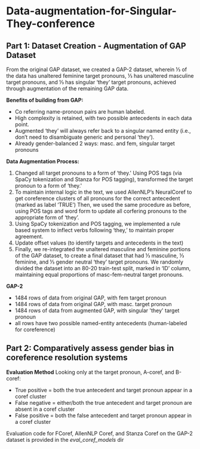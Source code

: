 # Data-augmentation-for-Singular-They-conference

## Part 1: Dataset Creation - Augmentation of GAP Dataset

From the original GAP dataset, we created a GAP-2 dataset, wherein ⅓ of the data has unaltered feminine target pronouns, ⅓ has unaltered masculine target pronouns, and ⅓ has singular ‘they’ target pronouns, achieved through augmentation of the remaining GAP data. 

**Benefits of building from GAP:** 
- Co referring name-pronoun pairs are human labeled.
- High complexity is retained, with two possible antecedents in each data point.
- Augmented ‘they’ will always refer back to a singular named entity (i.e., don’t need to disambiguate generic and personal ‘they’).
- Already gender-balanced 2 ways: masc. and fem, singular target pronouns


**Data Augmentation Process:**
1. Changed all target pronouns to a form of ‘they.' Using POS tags (via SpaCy tokenization and Stanza for POS tagging), transformed the target pronoun to a form of ‘they.'
2. To maintain internal logic in the text, we used AllenNLP’s NeuralCoref to get coreference clusters of all pronouns for the correct antecedent (marked as label ‘TRUE’) Then, we used the same procedure as before, using POS tags and word form to update all corfering pronouns to the appropriate form of ‘they’.
3. Using SpaCy tokenization and POS tagging, we implemented a rule based system to inflect verbs following ‘they,’ to maintain proper agreement.
4. Update offset values (to identify targets and antecedents in the text)
5. Finally, we re-integrated the unaltered masculine and feminine portions of the GAP dataset, to create a final dataset that had ⅓ masculine, ⅓ feminine, and ⅓ gender neutral ‘they’ target pronouns. We randomly divided the dataset into an 80-20 train-test split, marked in ‘ID’ column, maintaining equal proportions of masc-fem-neutral target pronouns. 

**GAP-2** 
- 1484 rows of data from original GAP, with fem target pronoun
- 1484 rows of data from original GAP, with masc. target pronoun
- 1484 rows of data from augmented GAP, with singular 'they' target pronoun
- all rows have two possible named-entity antecedents (human-labeled for coreference)

## Part 2: Comparatively assess gender bias in coreference resolution systems

**Evaluation Method**
Looking only at the target pronoun, A-coref, and B-coref:
- True positive = both the true antecedent and target pronoun appear in a coref cluster
- False negative = either/both the true antecedent and target pronoun are absent in a coref cluster 
- False positive = both the false antecedent and target pronoun appear in a coref cluster

Evaluation code for FCoref, AllenNLP Coref, and Stanza Coref on the GAP-2 dataset is provided in the *eval_coref_models* dir





